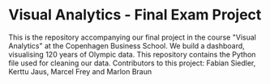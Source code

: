 <H1> Visual Analytics - Final Exam Project </H1>

This is the repository accompanying our final project in the course "Visual Analytics" at the Copenhagen Business School.
We build a dashboard, visualising 120 years of Olympic data. 
This repository contains the Python file used for cleaning our data.
Contributors to this project: Fabian Siedler, Kerttu Jaus, Marcel Frey and Marlon Braun
